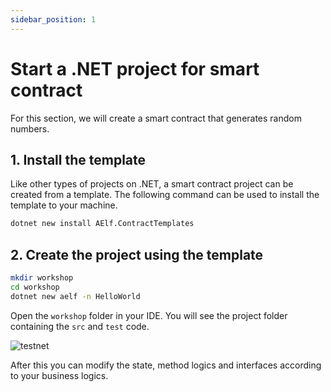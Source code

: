 ```yaml
---
sidebar_position: 1
---
```


# Start a .NET project for smart contract

For this section, we will create a smart contract that generates random numbers.

## 1. Install the template
Like other types of projects on .NET, a smart contract project can be created from a template. The following command can be used to install the template to your machine.

```bash
dotnet new install AElf.ContractTemplates
```

## 2. Create the project using the template

```bash
mkdir workshop
cd workshop
dotnet new aelf -n HelloWorld
```

Open the `workshop` folder in your IDE. You will see the project folder containing the `src` and `test` code.

![testnet](/img/project-folder.png)

After this you can modify the state, method logics and interfaces according to your business logics.